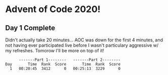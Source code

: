# Advent of Code 2020!

## Day 1 Complete
Didn't actually take 20 minutes... AOC was down for the first 4 minutes, and not having ever participated live before I wasn't particulary aggressive w/ my refreshes. Tomorow I'll be more on top of it!

```
      -------Part 1--------   -------Part 2--------
Day       Time  Rank  Score       Time  Rank  Score
  1   00:20:45  3412      0   00:25:13  3229      0
```